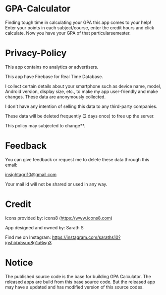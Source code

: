 # GPA-Calculator
Finding tough time in calculating your GPA this app comes to your help! Enter your points in each subject/course, enter the credit hours and click calculate. Now you have your GPA of that particularsemester.

# Privacy-Policy
This app contains no analytics or advertisers.

This app have Firebase for Real Time Database.

I collect certain details about your smartphone such as device name, model, Android version, display size, etc., to make my app user-friendly and make changes. These data are anonymously collected.

I don't have any intention of selling this data to any third-party companies.

These data will be deleted frequently  (2 days once) to free up the server.

This policy may subjected to change**.

# Feedback
You can give feedback or request me to delete these data through this email: 

insightagri10@gmail.com

Your mail id will not be shared or used in any way.

# Credit

Icons provided by: icons8 (https://www.icons8.com)

App designed and owned by: Sarath S

Find me on Instagram: https://instagram.com/saraths10?igshid=5sup8g1u6wg3

# Notice
The published source code is the base for building GPA Calculator. The released apps are build from this base source code. But the released app may have a updated and has modified version of this source codes.
